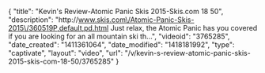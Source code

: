 {
    "title": "Kevin's Review-Atomic Panic Skis 2015-Skis.com 18 50",
    "description": "http:\/\/www.skis.com\/Atomic-Panic-Skis-2015\/360519P,default,pd.html Just relax, the Atomic Panic has you covered if you are looking for an all mountain ski th...",
    "videoid": "3765285",
    "date_created": "1411361064",
    "date_modified": "1418181992",
    "type": "captivate",
    "layout": "video",
    "url": "\/v\/kevin-s-review-atomic-panic-skis-2015-skis-com-18-50\/3765285"
}